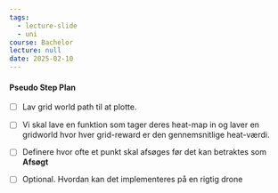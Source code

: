 ```yaml
---
tags:
  - lecture-slide
  - uni
course: Bachelor
lecture: null
date: 2025-02-10
---
```


#### Pseudo Step Plan
 - [ ] Lav grid world path til at plotte.
 - [ ] Vi skal lave en funktion som tager deres heat-map in og laver en gridworld hvor hver grid-reward er den gennemsnitlige heat-værdi.
 - [ ] Definere hvor ofte et punkt skal afsøges før det kan betraktes som  **Afsøgt** 
 - [ ] Optional. Hvordan kan det implementeres på en rigtig drone

